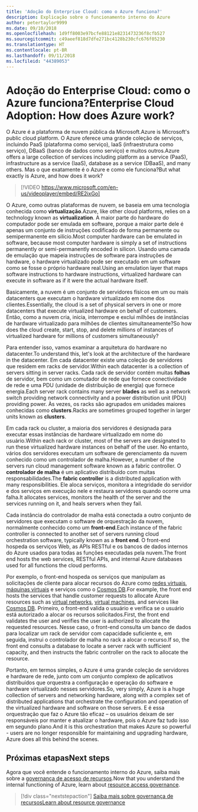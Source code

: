 ```yaml
---
title: 'Adoção do Enterprise Cloud: como o Azure funciona?'
description: Explicação sobre o funcionamento interno do Azure
author: petertaylor9999
ms.date: 09/10/2018
ms.openlocfilehash: 1d9ff8003e97bcfe88121e8231473236f8cfb527
ms.sourcegitcommit: c49aeef818d7dfe271bc4128b230cfc676f05230
ms.translationtype: HT
ms.contentlocale: pt-BR
ms.lasthandoff: 09/11/2018
ms.locfileid: "44389053"
---
```

# <a name="enterprise-cloud-adoption-how-does-azure-work"></a><span data-ttu-id="e6f41-103">Adoção do Enterprise Cloud: como o Azure funciona?</span><span class="sxs-lookup"><span data-stu-id="e6f41-103">Enterprise Cloud Adoption: How does Azure work?</span></span>

<span data-ttu-id="e6f41-104">O Azure é a plataforma de nuvem pública da Microsoft.</span><span class="sxs-lookup"><span data-stu-id="e6f41-104">Azure is Microsoft's public cloud platform.</span></span> <span data-ttu-id="e6f41-105">O Azure oferece uma grande coleção de serviços, incluindo PaaS (plataforma como serviço), IaaS (infraestrutura como serviço), DBaaS (banco de dados como serviço) e muitos outros.</span><span class="sxs-lookup"><span data-stu-id="e6f41-105">Azure offers a large collection of services including platform as a service (PaaS), infrastructure as a service (IaaS), database as a service (DBaaS), and many others.</span></span> <span data-ttu-id="e6f41-106">Mas o que exatamente é o Azure e como ele funciona?</span><span class="sxs-lookup"><span data-stu-id="e6f41-106">But what exactly is Azure, and how does it work?</span></span>

> [!VIDEO https://www.microsoft.com/en-us/videoplayer/embed/RE2ixGo] 

<span data-ttu-id="e6f41-107">O Azure, como outras plataformas de nuvem, se baseia em uma tecnologia conhecida como **virtualização**.</span><span class="sxs-lookup"><span data-stu-id="e6f41-107">Azure, like other cloud platforms, relies on a technology known as **virtualization**.</span></span> <span data-ttu-id="e6f41-108">A maior parte do hardware do computador pode ser emulada em software, porque a maior parte dele é apenas um conjunto de instruções codificado de forma permanente ou semipermanente em silício.</span><span class="sxs-lookup"><span data-stu-id="e6f41-108">Most computer hardware can be emulated in software, because most computer hardware is simply a set of instructions permanently or semi-permanently encoded in silicon.</span></span> <span data-ttu-id="e6f41-109">Usando uma camada de emulação que mapeia instruções de software para instruções de hardware, o hardware virtualizado pode ser executado em um software como se fosse o próprio hardware real.</span><span class="sxs-lookup"><span data-stu-id="e6f41-109">Using an emulation layer that maps software instructions to hardware instructions, virtualized hardware can execute in software as if it were the actual hardware itself.</span></span>

<span data-ttu-id="e6f41-110">Basicamente, a nuvem é um conjunto de servidores físicos em um ou mais datacenters que executam o hardware virtualizado em nome dos clientes.</span><span class="sxs-lookup"><span data-stu-id="e6f41-110">Essentially, the cloud is a set of physical servers in one or more datacenters that execute virtualized hardware on behalf of customers.</span></span> <span data-ttu-id="e6f41-111">Então, como a nuvem cria, inicia, interrompe e exclui milhões de instâncias de hardware virtualizado para milhões de clientes simultaneamente?</span><span class="sxs-lookup"><span data-stu-id="e6f41-111">So how does the cloud create, start, stop, and delete millions of instances of virtualized hardware for millions of customers simultaneously?</span></span>

<span data-ttu-id="e6f41-112">Para entender isso, vamos examinar a arquitetura do hardware no datacenter.</span><span class="sxs-lookup"><span data-stu-id="e6f41-112">To understand this, let's look at the architecture of the hardware in the datacenter.</span></span>  <span data-ttu-id="e6f41-113">Em cada datacenter existe uma coleção de servidores que residem em racks de servidor.</span><span class="sxs-lookup"><span data-stu-id="e6f41-113">Within each datacenter is a collection of servers sitting in server racks.</span></span> <span data-ttu-id="e6f41-114">Cada rack de servidor contém muitas **folhas** de servidor, bem como um comutador de rede que fornece conectividade de rede e uma PDU (unidade de distribuição de energia) que fornece energia.</span><span class="sxs-lookup"><span data-stu-id="e6f41-114">Each server rack contains many server **blades** as well as a network switch providing network connectivity and a power distribution unit (PDU) providing power.</span></span> <span data-ttu-id="e6f41-115">Às vezes, os racks são agrupados em unidades maiores conhecidas como **clusters**.</span><span class="sxs-lookup"><span data-stu-id="e6f41-115">Racks are sometimes grouped together in larger units known as **clusters**.</span></span> 

<span data-ttu-id="e6f41-116">Em cada rack ou cluster, a maioria dos servidores é designada para executar essas instâncias de hardware virtualizado em nome do usuário.</span><span class="sxs-lookup"><span data-stu-id="e6f41-116">Within each rack or cluster, most of the servers are designated to run these virtualized hardware instances on behalf of the user.</span></span> <span data-ttu-id="e6f41-117">No entanto, vários dos servidores executam um software de gerenciamento da nuvem conhecido como um controlador de malha.</span><span class="sxs-lookup"><span data-stu-id="e6f41-117">However, a number of the servers run cloud management software known as a fabric controller.</span></span> <span data-ttu-id="e6f41-118">O **controlador de malha** é um aplicativo distribuído com muitas responsabilidades.</span><span class="sxs-lookup"><span data-stu-id="e6f41-118">The **fabric controller** is a distributed application with many responsibilities.</span></span> <span data-ttu-id="e6f41-119">Ele aloca serviços, monitora a integridade do servidor e dos serviços em execução nele e restaura servidores quando ocorre uma falha.</span><span class="sxs-lookup"><span data-stu-id="e6f41-119">It allocates services, monitors the health of the server and the services running on it, and heals servers when they fail.</span></span>

<span data-ttu-id="e6f41-120">Cada instância do controlador de malha está conectada a outro conjunto de servidores que executam o software de orquestração da nuvem, normalmente conhecido como um **front-end**.</span><span class="sxs-lookup"><span data-stu-id="e6f41-120">Each instance of the fabric controller is connected to another set of servers running cloud orchestration software, typically known as a **front end**.</span></span> <span data-ttu-id="e6f41-121">O front-end hospeda os serviços Web, as APIs RESTful e os bancos de dados internos do Azure usados para todas as funções executadas pela nuvem.</span><span class="sxs-lookup"><span data-stu-id="e6f41-121">The front end hosts the web services, RESTful APIs, and internal Azure databases used for all functions the cloud performs.</span></span> 

<span data-ttu-id="e6f41-122">Por exemplo, o front-end hospeda os serviços que manipulam as solicitações de cliente para alocar recursos do Azure como [redes virtuais][vnet], [máquinas virtuais][vms] e serviços como o [Cosmos DB][cosmosdb].</span><span class="sxs-lookup"><span data-stu-id="e6f41-122">For example, the front end hosts the services that handle customer requests to allocate Azure resources such as [virtual networks][vnet], [virtual machines][vms], and services like [Cosmos DB][cosmosdb].</span></span> <span data-ttu-id="e6f41-123">Primeiro, o front-end valida o usuário e verifica se o usuário está autorizado a alocar os recursos solicitados.</span><span class="sxs-lookup"><span data-stu-id="e6f41-123">First, the front end validates the user and verifies the user is authorized to allocate the requested resources.</span></span> <span data-ttu-id="e6f41-124">Nesse caso, o front-end consulta um banco de dados para localizar um rack de servidor com capacidade suficiente e, em seguida, instrui o controlador de malha no rack a alocar o recurso.</span><span class="sxs-lookup"><span data-stu-id="e6f41-124">If so, the front end consults a database to locate a server rack with sufficient capacity, and then instructs the fabric controller on the rack to allocate the resource.</span></span>

<span data-ttu-id="e6f41-125">Portanto, em termos simples, o Azure é uma grande coleção de servidores e hardware de rede, junto com um conjunto complexo de aplicativos distribuídos que orquestra a configuração e operação do software e hardware virtualizado nesses servidores.</span><span class="sxs-lookup"><span data-stu-id="e6f41-125">So, very simply, Azure is a huge collection of servers and networking hardware, along with a complex set of distributed applications that orchestrate the configuration and operation of the virtualized hardware and software on those servers.</span></span> <span data-ttu-id="e6f41-126">E é essa orquestração que faz o Azure tão eficaz – os usuários deixam de ser responsáveis por manter e atualizar o hardware, pois o Azure faz tudo isso em segundo plano.</span><span class="sxs-lookup"><span data-stu-id="e6f41-126">And it is this orchestration that makes Azure so powerful - users are no longer responsible for maintaining and upgrading hardware, Azure does all this behind the scenes.</span></span> 

## <a name="next-steps"></a><span data-ttu-id="e6f41-127">Próximas etapas</span><span class="sxs-lookup"><span data-stu-id="e6f41-127">Next steps</span></span>

<span data-ttu-id="e6f41-128">Agora que você entende o funcionamento interno do Azure, saiba mais sobre a [governança de acesso de recursos](what-is-governance.md).</span><span class="sxs-lookup"><span data-stu-id="e6f41-128">Now that you understand the internal functioning of Azure, learn about [resource access governance](what-is-governance.md).</span></span> 

> [!div class="nextstepaction"]
> [<span data-ttu-id="e6f41-129">Saiba mais sobre governança de recursos</span><span class="sxs-lookup"><span data-stu-id="e6f41-129">Learn about resource governance</span></span>](what-is-governance.md)

<!-- Links -->

[cosmosdb]: /azure/cosmos-db/introduction
[docs-add-users-to-aad]: /azure/active-directory/add-users-azure-active-directory?toc=/azure/architecture/cloud-adoption-guide/toc.json
[vms]: /azure/virtual-machines/
[vnet]: /azure/virtual-network/virtual-networks-overview
